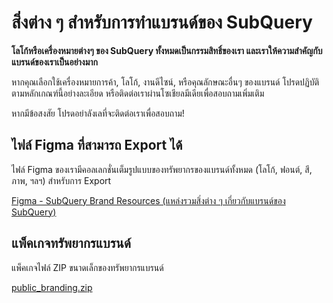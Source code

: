 # สิ่งต่าง ๆ สำหรับการทำแบรนด์ของ SubQuery

**โลโก้หรือเครื่องหมายต่างๆ ของ SubQuery ทั้งหมดเป็นกรรมสิทธิ์ของเรา และเราให้ความสำคัญกับแบรนด์ของเราเป็นอย่างมาก**

หากคุณเลือกใช้เครื่องหมายการค้า, โลโก้, งานดีไซน์, หรือคุณลักษณะอื่นๆ ของแบรนด์ โปรดปฏิบัติตามหลักเกณฑ์นี้อย่างละเอียด หรือติดต่อเราผ่านโซเชียลมีเดียเพื่อสอบถามเพิ่มเติม

หากมีข้อสงสัย โปรดอย่าลังเลที่จะติดต่อเราเพื่อสอบถาม!

## ไฟล์ Figma ที่สามารถ Export ได้

ไฟล์ Figma ของเรามีคอลเลกชั่นเต็มรูปแบบของทรัพยากรของแบรนด์ทั้งหมด (โลโก้, ฟอนต์, สี, ภาพ, ฯลฯ) สำหรับการ Export

[Figma - SubQuery Brand Resources (แหล่งรวมสิ่งต่าง ๆ เกี่ยวกับแบรนด์ของ SubQuery)](https://www.figma.com/file/AaCXaOcElrlbxq8fz39sJU/SubQuery-Brand-Resources?node-id=3%3A2)

## แพ็คเกจทรัพยากรแบรนด์

แพ็คเกจไฟล์ ZIP ขนาดเล็กของทรัพยากรแบรนด์

[public_branding.zip](https://static.subquery.network/public_branding.zip)